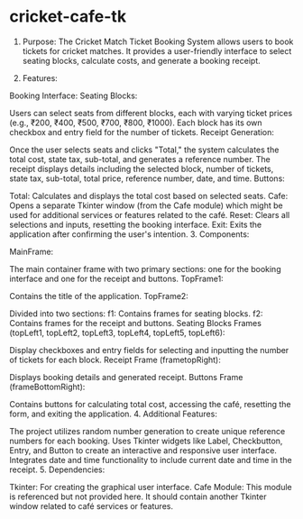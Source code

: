 # cricket-cafe-tk

1. Purpose:
The Cricket Match Ticket Booking System allows users to book tickets for cricket matches. It provides a user-friendly interface to select seating blocks, calculate costs, and generate a booking receipt.

2. Features:

Booking Interface:
Seating Blocks:

Users can select seats from different blocks, each with varying ticket prices (e.g., ₹200, ₹400, ₹500, ₹700, ₹800, ₹1000).
Each block has its own checkbox and entry field for the number of tickets.
Receipt Generation:

Once the user selects seats and clicks "Total," the system calculates the total cost, state tax, sub-total, and generates a reference number.
The receipt displays details including the selected block, number of tickets, state tax, sub-total, total price, reference number, date, and time.
Buttons:

Total: Calculates and displays the total cost based on selected seats.
Cafe: Opens a separate Tkinter window (from the Cafe module) which might be used for additional services or features related to the café.
Reset: Clears all selections and inputs, resetting the booking interface.
Exit: Exits the application after confirming the user's intention.
3. Components:

MainFrame:

The main container frame with two primary sections: one for the booking interface and one for the receipt and buttons.
TopFrame1:

Contains the title of the application.
TopFrame2:

Divided into two sections:
f1: Contains frames for seating blocks.
f2: Contains frames for the receipt and buttons.
Seating Blocks Frames (topLeft1, topLeft2, topLeft3, topLeft4, topLeft5, topLeft6):

Display checkboxes and entry fields for selecting and inputting the number of tickets for each block.
Receipt Frame (frametopRight):

Displays booking details and generated receipt.
Buttons Frame (frameBottomRight):

Contains buttons for calculating total cost, accessing the café, resetting the form, and exiting the application.
4. Additional Features:

The project utilizes random number generation to create unique reference numbers for each booking.
Uses Tkinter widgets like Label, Checkbutton, Entry, and Button to create an interactive and responsive user interface.
Integrates date and time functionality to include current date and time in the receipt.
5. Dependencies:

Tkinter: For creating the graphical user interface.
Cafe Module: This module is referenced but not provided here. It should contain another Tkinter window related to café services or features.
